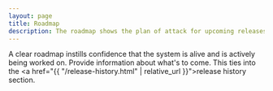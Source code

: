 ```yaml
---
layout: page
title: Roadmap
description: The roadmap shows the plan of attack for upcoming releases to the design system
---
```


A clear roadmap instills confidence that the system is alive and is actively being worked on. Provide information about what's to come. This ties into the <a href="{{ "/release-history.html" | relative_url }}">release history</a> section.
